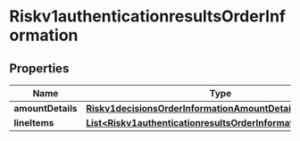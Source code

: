 
# Riskv1authenticationresultsOrderInformation

## Properties
Name | Type | Description | Notes
------------ | ------------- | ------------- | -------------
**amountDetails** | [**Riskv1decisionsOrderInformationAmountDetails**](Riskv1decisionsOrderInformationAmountDetails.md) |  |  [optional]
**lineItems** | [**List&lt;Riskv1authenticationresultsOrderInformationLineItems&gt;**](Riskv1authenticationresultsOrderInformationLineItems.md) |  |  [optional]



